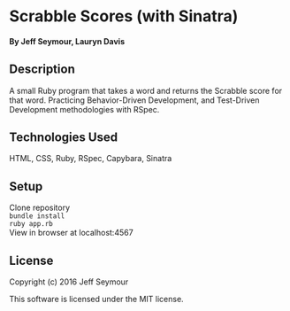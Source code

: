 # Scrabble Scores (with Sinatra)

#### By Jeff Seymour, Lauryn Davis

## Description
A small Ruby program that takes a word and returns the Scrabble score for that word.
Practicing Behavior-Driven Development, and Test-Driven Development methodologies with RSpec.

## Technologies Used
HTML, CSS, Ruby, RSpec, Capybara, Sinatra

## Setup
Clone repository  
```bundle install```  
```ruby app.rb```  
View in browser at localhost:4567

## License
Copyright (c) 2016 Jeff Seymour

This software is licensed under the MIT license.
